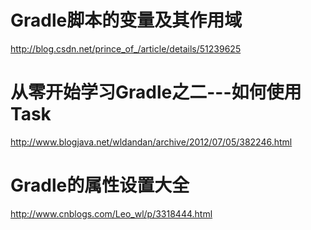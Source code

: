 
Gradle脚本的变量及其作用域
=======================
http://blog.csdn.net/prince_of_/article/details/51239625

从零开始学习Gradle之二---如何使用Task
==========
http://www.blogjava.net/wldandan/archive/2012/07/05/382246.html

Gradle的属性设置大全
=================

http://www.cnblogs.com/Leo_wl/p/3318444.html